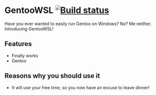 # GentooWSL [![Build status](https://ci.appveyor.com/api/projects/status/pd0494r5y22q0yim)](https://ci.appveyor.com/project/imaandrew/gentoowsl)

Have you ever wanted to easily run Gentoo on Windows? No? Me neither. Introducing GentooWSL!

## Features
- Finally works
- Gentoo

## Reasons why you should use it
- It will use your free time, so you now have an excuse to leave dinner!
